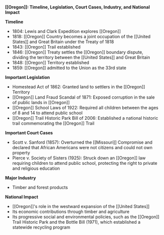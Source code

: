 **[[Oregon]]: Timeline, Legislation, Court Cases, Industry, and National Impact**

**Timeline**

* 1804: Lewis and Clark Expedition explores [[Oregon]]
* 1818: [[Oregon]] Country becomes a joint occupation of the [[United States]] and Great Britain under the Treaty of 1818
* 1843: [[Oregon]] Trail established
* 1846: [[Oregon]] Treaty settles the [[Oregon]] boundary dispute, dividing the territory between the [[United States]] and Great Britain
* 1848: [[Oregon]] Territory established
* 1859: [[Oregon]] admitted to the Union as the 33rd state

**Important Legislation**

* Homestead Act of 1862: Granted land to settlers in the [[Oregon]] Territory
* [[Oregon]] Land Fraud Scandal of 1871: Exposed corruption in the sale of public lands in [[Oregon]]
* [[Oregon]] School Laws of 1922: Required all children between the ages of 8 and 14 to attend public school
* [[Oregon]] Trail Historic Park Bill of 2006: Established a national historic trail commemorating the [[Oregon]] Trail

**Important Court Cases**

* Scott v. Sanford (1857): Overturned the [[Missouri]] Compromise and declared that African Americans were not citizens and could not own property
* Pierce v. Society of Sisters (1925): Struck down an [[Oregon]] law requiring children to attend public school, protecting the right to private and religious education

**Major Industry**

* Timber and forest products

**National Impact**

* [[Oregon]]'s role in the westward expansion of the [[United States]]
* Its economic contributions through timber and agriculture
* Its progressive social and environmental policies, such as the [[Oregon]] Trail Historic Park and the Bottle Bill (1971), which established a statewide recycling program